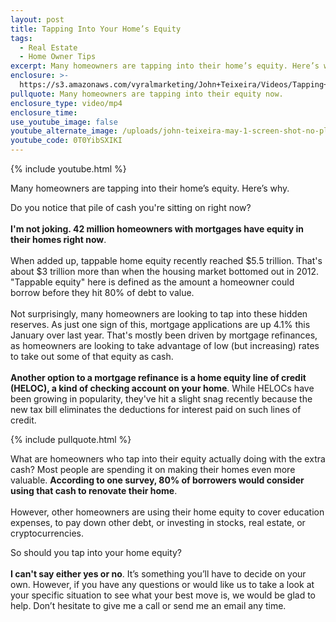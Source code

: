 ```yaml
---
layout: post
title: Tapping Into Your Home’s Equity
tags:
  - Real Estate
  - Home Owner Tips
excerpt: Many homeowners are tapping into their home’s equity. Here’s why.
enclosure: >-
  https://s3.amazonaws.com/vyralmarketing/John+Teixeira/Videos/Tapping+Into+Your+Homes+Equity.mp4
pullquote: Many homeowners are tapping into their equity now.
enclosure_type: video/mp4
enclosure_time:
use_youtube_image: false
youtube_alternate_image: /uploads/john-teixeira-may-1-screen-shot-no-play.jpg
youtube_code: 0T0YibSXIKI
---
```


{% include youtube.html %}

Many homeowners are tapping into their home’s equity. Here’s why.

Do you notice that pile of cash you're sitting on right now?<br><br>**I'm not joking. 42 million homeowners with mortgages have equity in their homes right now**.<br><br>When added up, tappable home equity recently reached $5.5 trillion. That's about $3 trillion more than when the housing market bottomed out in 2012. "Tappable equity" here is defined as the amount a homeowner could borrow before they hit 80% of debt to value.<br><br>Not surprisingly, many homeowners are looking to tap into these hidden reserves. As just one sign of this, mortgage applications are up 4.1% this January over last year. That's mostly been driven by mortgage refinances, as homeowners are looking to take advantage of low (but increasing) rates to take out some of that equity as cash.<br><br>**Another option to a mortgage refinance is a home equity line of credit (HELOC), a kind of checking account on your home**. While HELOCs have been growing in popularity, they've hit a slight snag recently because the new tax bill eliminates the deductions for interest paid on such lines of credit.

{% include pullquote.html %}

What are homeowners who tap into their equity actually doing with the extra cash? Most people are spending it on making their homes even more valuable. **According to one survey, 80% of borrowers would consider using that cash to renovate their home**.<br><br>However, other homeowners are using their home equity to cover education expenses, to pay down other debt, or investing in stocks, real estate, or cryptocurrencies.

So should you tap into your home equity?<br><br>**I can't say either yes or no**. It’s something you’ll have to decide on your own. However, if you have any questions or would like us to take a look at your specific situation to see what your best move is, we would be glad to help. Don’t hesitate to give me a call or send me an email any time.